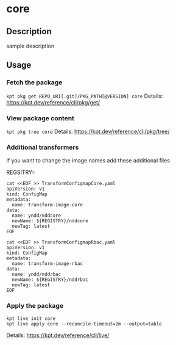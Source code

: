 # core

## Description
sample description

## Usage

### Fetch the package
`kpt pkg get REPO_URI[.git]/PKG_PATH[@VERSION] core`
Details: https://kpt.dev/reference/cli/pkg/get/

### View package content
`kpt pkg tree core`
Details: https://kpt.dev/reference/cli/pkg/tree/

### Additional transformers

If you want to change the image names add these additional files

REGSITRY=<new registry>

```
cat <<EOF >> TransformConfigmapCore.yaml
apiVersion: v1
kind: ConfigMap
metadata:
  name: transform-image-core
data:
  name: yndd/nddcore
  newName: ${REGISTRY}/nddcore
  newTag: latest
EOF
```

```
cat <<EOF >> TransformConfigmapRbac.yaml
apiVersion: v1
kind: ConfigMap
metadata:
  name: transform-image-rbac
data:
  name: yndd/nddrbac
  newName: ${REGISTRY}/nddrbac
  newTag: latest
EOF
```

### Apply the package
```
kpt live init core
kpt live apply core --reconcile-timeout=2m --output=table
```
Details: https://kpt.dev/reference/cli/live/
